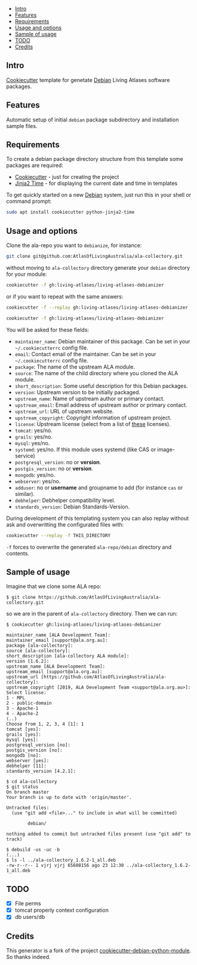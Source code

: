 * [Intro](#intro)
* [Features](#features)
* [Requirements](#requirements)
* [Usage and options](#usage-and-options)
* [Sample of usage](#sample-of-usage)
* [TODO](#todo)
* [Credits](#credits)

## Intro

[Cookiecutter](https://github.com/audreyr/cookiecutter) template for genetate [Debian](https://www.debian.org/) Living Atlases software packages.

## Features

Automatic setup of initial `debian` package subdirectory and installation sample files.

## Requirements

To create a debian package directory structure from this template some packages are required:

- [Cookiecutter](https://github.com/audreyr/cookiecutter) - just for creating the project
- [Jinja2 Time](https://github.com/hackebrot/jinja2-time) - for displaying the current date and time in templates

To get quickly started on a new [Debian](https://www.debian.org/) system, just run this in your shell or command prompt:

```bash
sudo apt install cookiecutter python-jinja2-time
```

## Usage and options

Clone the ala-repo you want to `debianize`, for instance:
```bash
git clone git@github.com:AtlasOfLivingAustralia/ala-collectory.git
```
without moving to `ala-collectory` directory generate your `debian` directory for your module:
```bash
cookiecutter -f gh:living-atlases/living-atlases-debianizer
```
or if you want to repeat with the same answers:

```bash
cookiecutter -f --replay gh:living-atlases/living-atlases-debianizer
```

```bash
cookiecutter -f gh:living-atlases/living-atlases-debianizer
```
You will be asked for these fields:

- `maintainer_name`: Debian maintainer of this package. Can be set in your `~/.cookiecutterrc` config file.
- `email`: Contact email of the maintainer. Can be set in your `~/.cookiecutterrc` config file.
- `package`: The name of the upstream ALA module.
- `source`: The name of the child directory where you cloned the ALA module.
- `short_description`: Some useful description for this Debian packages.
- `version`: Upstream version to be initially packaged.
- `upstream_name`: Name of upstream author or primary contact.
- `upstream_email`: Email address of upstream author or primary contact.
- `upstream_url`: URL of upstream website.
- `upstream_copyright`: Copyright information of upstream project.
- `license`: Upstream license (select from a list of [these](https://www.debian.org/doc/packaging-manuals/copyright-format/1.0/#license-specification) licenses).
- `tomcat`: yes/no.
- `grails`: yes/no.
- `mysql`: yes/no.
- `systemd`: yes/no. If this module uses systemd (like CAS or image-service)
- `postgresql_version`: no or **version**.
- `postgis_version`: no or **version**.
- `mongodb`: yes/no.
- `webserver`: yes/no.
- `adduser`: no or **username** and groupname to add (for instance `cas` or similar).
- `debhelper`: Debhelper compatibility level.
- `standards_version`: Debian Standards-Version.

During development of this templating system you can also replay without
ask and overwritting the configurated files with:

```bash
cookiecutter --replay -f THIS_DIRECTORY
```

`-f` forces to overwrite the generated `ala-repo/debian` directory and contents.

## Sample of usage

Imagine that we clone some ALA repo:

``` {.bash}
$ git clone https://github.com/AtlasOfLivingAustralia/ala-collectory.git
```

so we are in the parent of `ala-collectory` directory. Then we can run:

``` {.bash}
$ cookiecutter gh:living-atlases/living-atlases-debianizer

maintainer_name [ALA Development Team]:
maintainer_email [support@ala.org.au]:
package [ala-collectory]:
source [ala-collectory]:
short_description [ala-collectory ALA module]:
version [1.6.2]:
upstream_name [ALA Development Team]:
upstream_email [support@ala.org.au]:
upstream_url [https://github.com/AtlasOfLivingAustralia/ala-collectory]:
upstream_copyright [2019, ALA Development Team <support@ala.org.au>]:
Select license:
1 - MPL
2 - public-domain
3 - Apache-1
4 - Apache-2
(..)
Choose from 1, 2, 3, 4 [1]: 1
tomcat [yes]:
grails [yes]:
mysql [yes]:
postgresql_version [no]:
postgis_version [no]:
mongodb [no]:
webserver [yes]:
debhelper [11]:
standards_version [4.2.1]:

$ cd ala-collectory
$ git status
On branch master
Your branch is up to date with 'origin/master'.

Untracked files:
  (use "git add <file>..." to include in what will be committed)

        debian/

nothing added to commit but untracked files present (use "git add" to track)

$ debuild -us -uc -b
(...)
$ ls -l ../ala-collectory_1.6.2-1_all.deb
-rw-r--r-- 1 vjrj vjrj 65608156 ago 23 12:30 ../ala-collectory_1.6.2-1_all.deb
```

## TODO

- [x] File perms
- [x] tomcat properly context configuration
- [x] db users/db

## Credits

This generator is a fork of the project [cookiecutter-debian-python-module](https://github.com/fladi/cookiecutter-debian-python-module). So thanks indeed.
